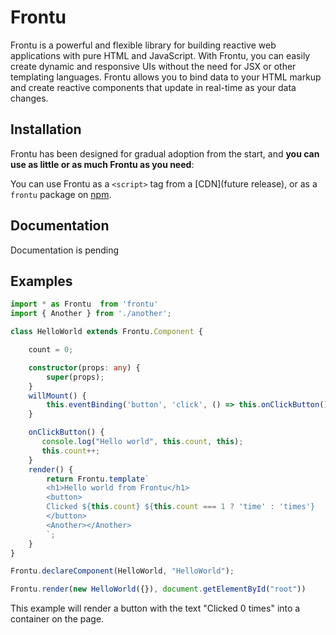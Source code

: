 # Frontu
Frontu is a powerful and flexible library for building reactive web applications with pure HTML and JavaScript. With Frontu, you can easily create dynamic and responsive UIs without the need for JSX or other templating languages. Frontu allows you to bind data to your HTML markup and create reactive components that update in real-time as your data changes. 

## Installation

Frontu has been designed for gradual adoption from the start, and **you can use as little or as much Frontu as you need**:

You can use Frontu as a `<script>` tag from a [CDN](future release), or as a `frontu` package on [npm](https://www.npmjs.com/package/frontu).

## Documentation
Documentation is pending

## Examples

```ts
import * as Frontu  from 'frontu'
import { Another } from './another';

class HelloWorld extends Frontu.Component {

    count = 0;

    constructor(props: any) {
        super(props);
    }
    willMount() {
        this.eventBinding('button', 'click', () => this.onClickButton())
    }

    onClickButton() {
       console.log("Hello world", this.count, this);
       this.count++;
    }
    render() {
        return Frontu.template`
        <h1>Hello world from Frontu</h1>
        <button>
        Clicked ${this.count} ${this.count === 1 ? 'time' : 'times'}
        </button>
        <Another></Another>
        `;
    }
}

Frontu.declareComponent(HelloWorld, "HelloWorld");

Frontu.render(new HelloWorld({}), document.getElementById("root"))
```

This example will render a button with the text "Clicked 0 times" into a container on the page.
